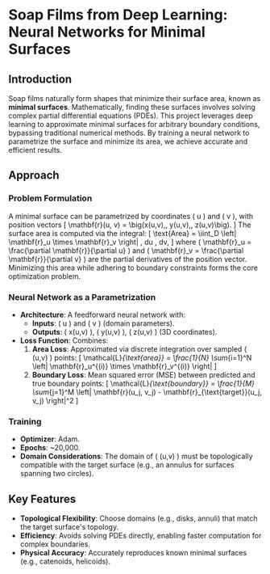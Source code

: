 # Soap Films from Deep Learning: Neural Networks for Minimal Surfaces

## Introduction
Soap films naturally form shapes that minimize their surface area, known as **minimal surfaces**. Mathematically, finding these surfaces involves solving complex partial differential equations (PDEs). This project leverages deep learning to approximate minimal surfaces for arbitrary boundary conditions, bypassing traditional numerical methods. By training a neural network to parametrize the surface and minimize its area, we achieve accurate and efficient results.

## Approach
### Problem Formulation
A minimal surface can be parametrized by coordinates \( u \) and \( v \), with position vectors 
\[
\mathbf{r}(u, v) = \big(x(u,v),\, y(u,v),\, z(u,v)\big).
\]
The surface area is computed via the integral:
\[
\text{Area} = \iint_D \left\| \mathbf{r}_u \times \mathbf{r}_v \right\| \, du \, dv,
\]
where \( \mathbf{r}_u = \frac{\partial \mathbf{r}}{\partial u} \) and \( \mathbf{r}_v = \frac{\partial \mathbf{r}}{\partial v} \) are the partial derivatives of the position vector. Minimizing this area while adhering to boundary constraints forms the core optimization problem.

### Neural Network as a Parametrization
- **Architecture**: A feedforward neural network with:
  - **Inputs**: \( u \) and \( v \) (domain parameters).
  - **Outputs**: \( x(u,v) \), \( y(u,v) \), \( z(u,v) \) (3D coordinates).
- **Loss Function**: Combines:
  1. **Area Loss**: Approximated via discrete integration over sampled \( (u,v) \) points:
     \[
     \mathcal{L}_{\text{area}} = \frac{1}{N} \sum_{i=1}^N \left\| \mathbf{r}_u^{(i)} \times \mathbf{r}_v^{(i)} \right\|
     \]
  2. **Boundary Loss**: Mean squared error (MSE) between predicted and true boundary points:
     \[
     \mathcal{L}_{\text{boundary}} = \frac{1}{M} \sum_{j=1}^M \left\| \mathbf{r}(u_j, v_j) - \mathbf{r}_{\text{target}}(u_j, v_j) \right\|^2
     \]

### Training
- **Optimizer**: Adam.
- **Epochs**: ~20,000.
- **Domain Considerations**: The domain of \( (u,v) \) must be topologically compatible with the target surface (e.g., an annulus for surfaces spanning two circles).

## Key Features
- **Topological Flexibility**: Choose domains (e.g., disks, annuli) that match the target surface's topology.
- **Efficiency**: Avoids solving PDEs directly, enabling faster computation for complex boundaries.
- **Physical Accuracy**: Accurately reproduces known minimal surfaces (e.g., catenoids, helicoids).
